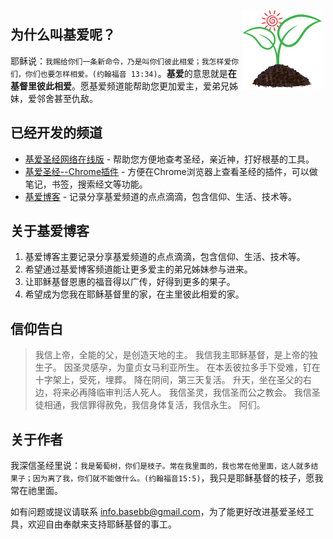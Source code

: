 <!-- 
.. title: 关于基爱
.. slug: about
.. date: 2012/03/15 14:01:13
.. tags: 
.. link: 
.. description: 
-->

<img title="基爱Logo" src="/assets/css/ico128.png" style="float:right;margin:5px;"/>

## 为什么叫基爱呢？

耶稣说：`我赐给你们一条新命令，乃是叫你们彼此相爱；我怎样爱你们，你们也要怎样相爱。(约翰福音 13:34)`。**基爱**的意思就是**在基督里彼此相爱**。愿基爱频道能帮助您更加爱主，爱弟兄姊妹，爱邻舍甚至仇敌。

## 已经开发的频道
* <a href="http://www.basebb.com/" target="_blank">基爱圣经网络在线版</a> - 帮助您方便地查考圣经，亲近神，打好根基的工具。
* <a href="https://github.com/basebb/basebible-chrome-plugin" target="_blank">基爱圣经--Chrome插件</a> - 方便在Chrome浏览器上查看圣经的插件，可以做笔记，书签，搜索经文等功能。
* <a href="http://blog.basebb.com/">基爱博客</a> - 记录分享基爱频道的点点滴滴，包含信仰、生活、技术等。


## 关于基爱博客
1. 基爱博客主要记录分享基爱频道的点点滴滴，包含信仰、生活、技术等。
2. 希望通过基爱博客频道能让更多爱主的弟兄姊妹参与进来。
3. 让耶稣基督恩惠的福音得以广传，好得到更多的果子。
4. 希望成为您我在耶稣基督里的家，在主里彼此相爱的家。


## 信仰告白
> 我信上帝，全能的父，是创造天地的主。
> 我信我主耶稣基督，是上帝的独生子。
> 因圣灵感孕，为童贞女马利亚所生。
> 在本丢彼拉多手下受难，钉在十字架上，受死，埋葬。
> 降在阴间，第三天复活。
> 升天，坐在圣父的右边，将来必再降临审判活人死人。
> 我信圣灵，我信圣而公之教会。
> 我信圣徒相通，我信罪得赦免，我信身体复活，我信永生。
> 阿们。


## 关于作者
我深信圣经里说：`我是葡萄树，你们是枝子。常在我里面的，我也常在他里面，这人就多结果子；因为离了我，你们就不能做什么。(约翰福音15:5)`，我只是耶稣基督的枝子，愿我常在祂里面。

如有问题或提议请联系 <a href="mailto:info.basebb@gmail.com">info.basebb@gmail.com</a>，为了能更好改进基爱圣经工具，欢迎自由奉献来支持耶稣基督的事工。